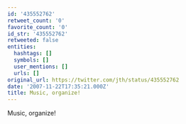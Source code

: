 ```yaml
---
id: '435552762'
retweet_count: '0'
favorite_count: '0'
id_str: '435552762'
retweeted: false
entities:
  hashtags: []
  symbols: []
  user_mentions: []
  urls: []
original_url: https://twitter.com/jth/status/435552762
date: '2007-11-22T17:35:21.000Z'
title: Music, organize!
---
```


Music, organize!